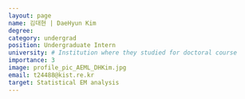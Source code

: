 ```yaml
---
layout: page
name: 김대현 | DaeHyun Kim
degree:
category: undergrad
position: Undergraduate Intern
university: # Institution where they studied for doctoral course
importance: 3
image: profile_pic_AEML_DHKim.jpg
email: t24488@kist.re.kr
target: Statistical EM analysis
---
```

